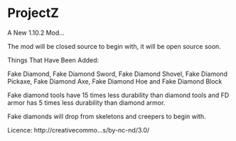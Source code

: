 ProjectZ
========

A New 1.10.2 Mod...

The mod will be closed source to begin with, it will be open source soon.

Things That Have Been Added:

Fake Diamond, Fake Diamond Sword, Fake Diamond Shovel, Fake Diamond Pickaxe, Fake Diamond Axe, Fake Diamond Hoe and
Fake Diamond Block

Fake diamond tools have 15 times less durability than diamond tools and FD armor has 5 times less durability
than diamond armor.

Fake diamonds will drop from skeletons and creepers to begin with. 

Licence:
http://creativecommo...s/by-nc-nd/3.0/
